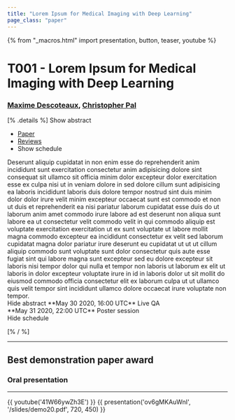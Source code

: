 ```yaml
---
title: "Lorem Ipsum for Medical Imaging with Deep Learning"
page_class: "paper"
---
```


{% from "_macros.html" import presentation, button, teaser, youtube %}


# T001 - Lorem Ipsum for Medical Imaging with Deep Learning

### [Maxime Descoteaux](https://chat.midl.io/direct/max.descoteaux), [Christopher Pal](https://chat.midl.io/direct/ChrisPal)

[% .details %]
<a class="toggle_visibility" data-selector=".paper_abstract" data-level="3">Show abstract</a>
- <a href="http://proceedings.mlr.press/v102/">Paper</a>
- <a href="https://openreview.net/group?id=MIDL.io/2020/Conference">Reviews</a>
- <a class="toggle_visibility" data-selector=".paper_qa" data-level="3">Show schedule</a>

<span class="paper_abstract">
        Deserunt aliquip cupidatat in non enim esse do reprehenderit anim incididunt sunt exercitation consectetur anim adipisicing dolore sint consequat sit ullamco sit officia minim dolor excepteur dolor exercitation esse ex culpa nisi ut in veniam dolore in sed dolore cillum sunt adipisicing ea laboris incididunt laboris duis dolore tempor nostrud sint duis minim dolor dolor irure velit minim excepteur occaecat sunt est commodo et non ut duis et reprehenderit ea nisi pariatur laborum cupidatat esse duis do ut laborum anim amet commodo irure labore ad est deserunt non aliqua sunt labore ea ut consectetur velit commodo velit in qui commodo aliquip est voluptate exercitation exercitation ut ex sunt voluptate ut labore mollit magna commodo excepteur ea incididunt consectetur ex velit sed laborum cupidatat magna dolor pariatur irure deserunt eu cupidatat ut ut ut cillum aliquip commodo sunt voluptate sunt dolor consectetur quis aute esse fugiat sint qui labore magna sunt excepteur sed eu dolore excepteur sit laboris nisi tempor dolor qui nulla et tempor non laboris ut laborum ex elit ut laboris in dolor excepteur voluptate irure in id in laboris dolor ut sit mollit do eiusmod commodo officia consectetur elit ex laborum culpa ut ut ullamco quis velit tempor sint incididunt ullamco dolore occaecat irure voluptate non tempor.
        <span class="actions">
  <br/>
  <a class="toggle_visibility" data-level="2">Hide abstract</a></span>
</span>

<span class="paper_qa">
        **May 30 2020, 16:00 UTC** Live QA
        <br>
        **May 31 2020, 22:00 UTC** Poster session
        <br/>
        <span class="actions"><a class="toggle_visibility" data-level="2">Hide schedule</a></span>
</span>

<!-- {{ button("Access paper channel", "https://chat.midl.io/channel/t001") }} -->
[% / %]

---

## Best demonstration paper award
### Oral presentation

---

{{ youtube('41W66ywZh3E') }}
{{ presentation('ov6gMKAuWnI', '/slides/demo20.pdf', 720, 450) }}
